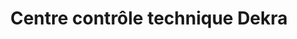 ---
title: "Centre contrôle technique Dekra"
url: /saint-medard-en-jalles/centre-controle-technique-dekra/
shop: réparation de voitures
---